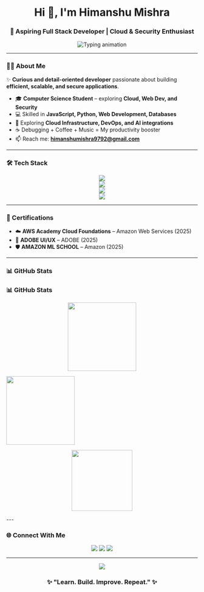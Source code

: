 <!-- GitHub Profile README for Himanshu Mishra -->

<h1 align="center">Hi 👋, I'm Himanshu Mishra</h1>
<h3 align="center">🚀 Aspiring Full Stack Developer | Cloud & Security Enthusiast</h3>

<p align="center">
  <img src="https://readme-typing-svg.herokuapp.com?font=Fira+Code&weight=600&size=24&pause=1000&color=1ABC9C&center=true&vCenter=true&width=600&lines=Full+Stack+Developer;Cloud+Computing+%26+Security;Data+Systems+%7C+APIs;Always+Learning+New+Tech+🚀" alt="Typing animation" />
</p>

---

### 👨‍💻 About Me
✨ **Curious and detail-oriented developer** passionate about building **efficient, scalable, and secure applications**.  

- 🎓 **Computer Science Student** – exploring **Cloud, Web Dev, and Security**  
- 💻 Skilled in **JavaScript, Python, Web Development, Databases**  
- 🔭 Exploring **Cloud Infrastructure, DevOps, and AI integrations**  
- ☕ Debugging + Coffee + Music = My productivity booster  
- 📫 Reach me: **[himanshumishra9792@gmail.com](mailto:himanshumishra9792@gmail.com)**  

---

### 🛠️ Tech Stack
<p align="center">
  <!-- Languages -->
  <img src="https://skillicons.dev/icons?i=js,python,cpp" />
  <br/>
  <!-- Frontend -->
  <img src="https://skillicons.dev/icons?i=react,html,css,tailwind" />
  <br/>
  <!-- Backend & DB -->
  <img src="https://skillicons.dev/icons?i=nodejs,express,mongodb,mysql" />
  <br/>
  <!-- Tools & Others -->
  <img src="https://skillicons.dev/icons?i=docker,git,linux,aws" />
</p>

---

### 📜 Certifications 
- ☁️ **AWS Academy Cloud Foundations** – Amazon Web Services (2025)  
- 🤖 **ADOBE UI/UX** – ADOBE (2025)  
- 🛡️ **AMAZON ML SCHOOL** – Amazon (2025) 

---

### 📊 GitHub Stats
### 📊 GitHub Stats

<p align="center">
  <!-- Overall stats -->
  <img
    src="https://github-readme-stats.vercel.app/api?username=itshimanshu41&show_icons=true&theme=radical&hide_border=true&rank_icon=github&cache_seconds=7200&v=2"
    height="180"
  />

  <!-- Streak stats (new domain) -->
  <img
    src="https://streak-stats.demolab.com?user=itshimanshu41&theme=radical&hide_border=true&date_format=j%20M%5B%20Y%5D&v=2"
    height="180"
  />
</p>

<!-- Optional: Top languages -->
<p align="center">
  <img
    src="https://github-readme-stats.vercel.app/api/top-langs/?username=itshimanshu41&layout=compact&theme=radical&hide_border=true&langs_count=8&v=2"
    height="160"
  />
</p>
---

### 🌐 Connect With Me
<p align="center">
  <a href="mailto:himanshumishra9792@gmail.com"><img src="https://img.shields.io/badge/Email-D14836?style=for-the-badge&logo=gmail&logoColor=white" /></a>
  <a href="https://www.linkedin.com/in/himanshu-mishra-776b55251/"><img src="https://img.shields.io/badge/LinkedIn-0A66C2?style=for-the-badge&logo=linkedin&logoColor=white" /></a>
  <a href="https://github.com/itshimanshu41"><img src="https://img.shields.io/badge/GitHub-181717?style=for-the-badge&logo=github&logoColor=white" /></a>
</p>

---

<p align="center">
  <img src="https://raw.githubusercontent.com/andreasbm/readme/master/assets/lines/colored.png" />
</p>

<h3 align="center">✨ "Learn. Build. Improve. Repeat." ✨</h3>